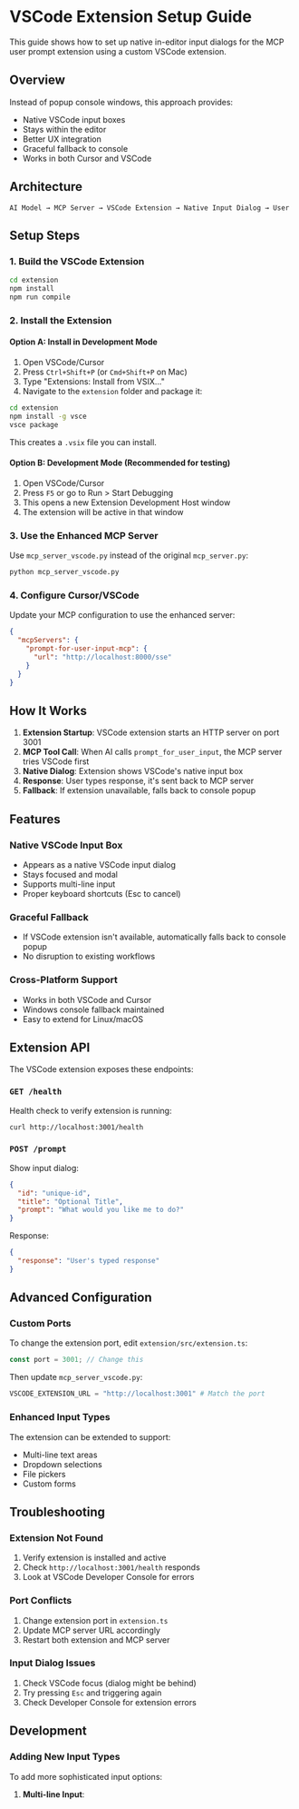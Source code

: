# VSCode Extension Setup Guide

This guide shows how to set up native in-editor input dialogs for the MCP user prompt extension using a custom VSCode extension.

## Overview

Instead of popup console windows, this approach provides:

- Native VSCode input boxes
- Stays within the editor
- Better UX integration
- Graceful fallback to console
- Works in both Cursor and VSCode

## Architecture

```flow
AI Model → MCP Server → VSCode Extension → Native Input Dialog → User
```

## Setup Steps

### 1. Build the VSCode Extension

```bash
cd extension
npm install
npm run compile
```

### 2. Install the Extension

#### Option A: Install in Development Mode

1. Open VSCode/Cursor
2. Press `Ctrl+Shift+P` (or `Cmd+Shift+P` on Mac)
3. Type "Extensions: Install from VSIX..."
4. Navigate to the `extension` folder and package it:

```bash
cd extension
npm install -g vsce
vsce package
```

This creates a `.vsix` file you can install.

#### Option B: Development Mode (Recommended for testing)

1. Open VSCode/Cursor
2. Press `F5` or go to Run > Start Debugging
3. This opens a new Extension Development Host window
4. The extension will be active in that window

### 3. Use the Enhanced MCP Server

Use `mcp_server_vscode.py` instead of the original `mcp_server.py`:

```bash
python mcp_server_vscode.py
```

### 4. Configure Cursor/VSCode

Update your MCP configuration to use the enhanced server:

```json
{
  "mcpServers": {
    "prompt-for-user-input-mcp": {
      "url": "http://localhost:8000/sse"
    }
  }
}
```

## How It Works

1. **Extension Startup**: VSCode extension starts an HTTP server on port 3001
2. **MCP Tool Call**: When AI calls `prompt_for_user_input`, the MCP server tries VSCode first
3. **Native Dialog**: Extension shows VSCode's native input box
4. **Response**: User types response, it's sent back to MCP server
5. **Fallback**: If extension unavailable, falls back to console popup

## Features

### Native VSCode Input Box

- Appears as a native VSCode input dialog
- Stays focused and modal
- Supports multi-line input
- Proper keyboard shortcuts (Esc to cancel)

### Graceful Fallback

- If VSCode extension isn't available, automatically falls back to console popup
- No disruption to existing workflows

### Cross-Platform Support

- Works in both VSCode and Cursor
- Windows console fallback maintained
- Easy to extend for Linux/macOS

## Extension API

The VSCode extension exposes these endpoints:

### `GET /health`

Health check to verify extension is running:

```bash
curl http://localhost:3001/health
```

### `POST /prompt`

Show input dialog:

```json
{
  "id": "unique-id",
  "title": "Optional Title",
  "prompt": "What would you like me to do?"
}
```

Response:

```json
{
  "response": "User's typed response"
}
```

## Advanced Configuration

### Custom Ports

To change the extension port, edit `extension/src/extension.ts`:

```typescript
const port = 3001; // Change this
```

Then update `mcp_server_vscode.py`:

```python
VSCODE_EXTENSION_URL = "http://localhost:3001" # Match the port
```

### Enhanced Input Types

The extension can be extended to support:

- Multi-line text areas
- Dropdown selections
- File pickers
- Custom forms

## Troubleshooting

### Extension Not Found

1. Verify extension is installed and active
2. Check `http://localhost:3001/health` responds
3. Look at VSCode Developer Console for errors

### Port Conflicts

1. Change extension port in `extension.ts`
2. Update MCP server URL accordingly
3. Restart both extension and MCP server

### Input Dialog Issues

1. Check VSCode focus (dialog might be behind)
2. Try pressing `Esc` and triggering again
3. Check Developer Console for extension errors

## Development

### Adding New Input Types

To add more sophisticated input options:

1. **Multi-line Input**:

```